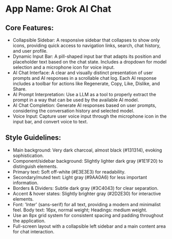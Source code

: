 # **App Name**: Grok AI Chat

## Core Features:

- Collapsible Sidebar: A responsive sidebar that collapses to show only icons, providing quick access to navigation links, search, chat history, and user profile.
- Dynamic Input Bar: A pill-shaped input bar that adapts its position and placeholder text based on the chat state. Includes a dropdown for model selection and a microphone icon for voice input.
- AI Chat Interface: A clear and visually distinct presentation of user prompts and AI responses in a scrollable chat log. Each AI response includes a toolbar for actions like Regenerate, Copy, Like, Dislike, and Share.
- AI Prompt Interpretation: Use a LLM as a tool to properly extract the prompt in a way that can be used by the available AI model.
- AI Chat Completion: Generate AI responses based on user prompts, considering the conversation history and selected model.
- Voice Input: Capture user voice input through the microphone icon in the input bar, and convert voice to text.

## Style Guidelines:

- Main background: Very dark charcoal, almost black (#131314), evoking sophistication.
- Component/sidebar background: Slightly lighter dark gray (#1E1F20) to distinguish elements.
- Primary text: Soft off-white (#E3E3E3) for readability.
- Secondary/muted text: Light gray (#9AA0A6) for less important information.
- Borders & Dividers: Subtle dark gray (#3C4043) for clear separation.
- Accent & hover states: Slightly brighter gray (#2D2E30) for interactive elements.
- Font: 'Inter' (sans-serif) for all text, providing a modern and minimalist feel. Body text: 16px, normal weight; Headings: medium weight.
- Use an 8px grid system for consistent spacing and padding throughout the application.
- Full-screen layout with a collapsible left sidebar and a main content area for chat interaction.